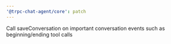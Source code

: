 ```yaml
---
'@trpc-chat-agent/core': patch
---
```


Call saveConversation on important conversation events such as beginning/ending tool calls
